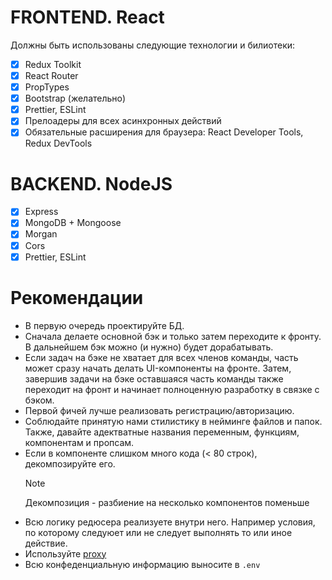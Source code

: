 # FRONTEND. React

Должны быть использованы следующие технологии и билиотеки:

- [x] Redux Toolkit
- [x] React Router
- [x] PropTypes
- [x] Bootstrap (желательно)
- [x] Prettier, ESLint
- [x] Прелоадеры для всех асинхронных действий
- [x] Обязательные расширения для браузера: React Developer Tools, Redux DevTools

# BACKEND. NodeJS

- [x] Express
- [x] MongoDB + Mongoose
- [x] Morgan
- [x] Cors
- [x] Prettier, ESLint

# Рекомендации

- В первую очередь проектируйте БД.
- Сначала делаете основной бэк и только затем переходите к фронту. В дальнейшем бэк можно (и нужно) будет дорабатывать.
- Если задач на бэке не хватает для всех членов команды, часть может сразу начать делать UI-компоненты на фронте. Затем, завершив задачи на бэке оставшаяся часть команды также переходит на фронт и начинает полноценную разработку в связке с бэком.
- Первой фичей лучше реализовать регистрацию/авторизацию.
- Соблюдайте принятую нами стилистику в нейминге файлов и папок. Также, давайте адектватные названия переменным, функциям, компонентам и пропсам.
- Если в компоненте слишком много кода (< 80 строк), декомпозируйте его.
  > [!NOTE]
  > Декомпозиция - разбиение на несколько компонентов поменьше
- Всю логику редюсера реализуете внутри него. Например условия, по которому следуюет или не следует выполнять то или иное действие.
- Используйте [proxy](https://create-react-app.dev/docs/proxying-api-requests-in-development/)
- Всю конфеденциальную информацию выносите в `.env`
